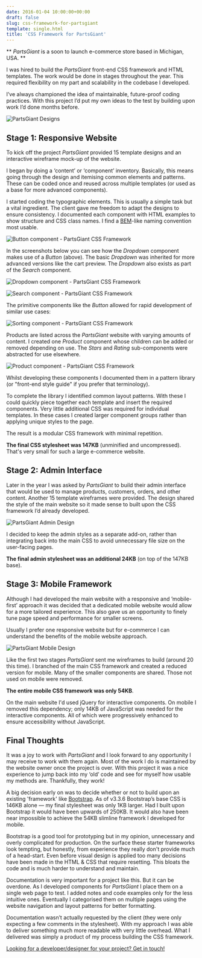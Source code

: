 ```yaml
---
date: 2016-01-04 10:00:00+00:00
draft: false
slug: css-framework-for-partsgiant
template: single.html
title: 'CSS Framework for PartsGiant'
---
```


** *PartsGiant* is a soon to launch e-commerce store based in Michigan, USA. **

I was hired to build the *PartsGiant* front-end CSS framework and HTML templates. The work would be done in stages throughout the year. This required flexibility on my part and scalability in the codebase I developed.

I’ve always championed the idea of maintainable, future-proof coding practices. With this project I’d put my own ideas to the test by building upon work I’d done months before.

<p class="post__image"><img src="/images/portfolio/partsgiant-designs.png" alt="PartsGiant Designs"></p>

## Stage 1: Responsive Website

To kick off the project *PartsGiant* provided 15 template designs and an interactive wireframe mock-up of the website.

I began by doing a ‘content’ or ‘component’ inventory. Basically, this means going through the design and itemising common elements and patterns. These can be coded once and reused across multiple templates (or used as a base for more advanced components).

I started coding the typographic elements. This is usually a simple task but a vital ingredient. The client gave me freedom to adapt the designs to ensure consistency. I documented each component with HTML examples to show structure and CSS class names. I find a [BEM](http://csswizardry.com/2015/08/bemit-taking-the-bem-naming-convention-a-step-further/)-like naming convention most usable.

<p class="post__image"><img src="/images/portfolio/partsgiant-buttons.png" alt="Button component - PartsGiant CSS Framework"></p>

In the screenshots below you can see how the *Dropdown* component makes use of a *Button* (above). The basic *Dropdown* was inherited for more advanced versions like the cart preview. The *Dropdown* also exists as part of the *Search* component.

<p class="post__image"><img src="/images/portfolio/partsgiant-dropdowns.png" alt="Dropdown component - PartsGiant CSS Framework"></p>
<p class="post__image"><img src="/images/portfolio/partsgiant-search.png" alt="Search component - PartsGiant CSS Framework"></p>

The primitive components like the *Button* allowed for rapid development of similar use cases:

<p class="post__image"><img src="/images/portfolio/partsgiant-sorting.png" alt="Sorting component - PartsGiant CSS Framework"></p>

Products are listed across the *PartsGiant* website with varying amounts of content. I created one *Product* component whose children can be added or removed depending on use. The *Stars* and *Rating* sub-components were abstracted for use elsewhere.

<p class="post__image"><img src="/images/portfolio/partsgiant-products.png" alt="Product component - PartsGiant CSS Framework"></p>

Whilst developing these components I documented them in a pattern library (or "front-end style guide" if you prefer that terminology).

To complete the library I identified common layout patterns. With these I could quickly piece together each template and insert the required components. Very little additional CSS was required for individual templates. In these cases I created larger component groups rather than applying unique styles to the page.

The result is a modular CSS framework with minimal repetition.

**The final CSS stylesheet was 147KB** (unminified and uncompressed). That's very small for such a large e-commerce website.

## Stage 2: Admin Interface

Later in the year I was asked by *PartsGiant* to build their admin interface that would be used to manage products, customers, orders, and other content. Another 15 template wireframes were provided. The design shared the style of the main website so it made sense to built upon the CSS framework I’d already developed.

<p class="post__image"><img src="/images/portfolio/partsgiant-admin.png" alt="PartsGiant Admin Design"></p>

I decided to keep the admin styles as a separate add-on, rather than integrating back into the main CSS to avoid unnecessary file size on the user-facing pages.

**The final admin stylesheet was an additional 24KB** (on top of the 147KB base).

## Stage 3: Mobile Framework

Although I had developed the main website with a responsive and ’mobile-first’ approach it was decided that a dedicated mobile website would allow for a more tailored experience. This also gave us an opportunity to finely tune page speed and performance for smaller screens.

Usually I prefer one responsive website but for e-commerce I can understand the benefits of the mobile website approach.

<p class="post__image"><img src="/images/portfolio/partsgiant-mobile.png" alt="PartsGiant Mobile Design"></p>

Like the first two stages *PartsGiant* sent me wireframes to build (around 20 this time). I branched of the main CSS framework and created a reduced version for mobile. Many of the smaller components are shared. Those not used on mobile were removed.

**The entire mobile CSS framework was only 54KB**.

On the main website I'd used jQuery for interactive components. On mobile I removed this dependency; only 14KB of JavaScript was needed for the interactive components. All of which were progressively enhanced to ensure accessibility without JavaScript.

## Final Thoughts

It was a joy to work with *PartsGiant* and I look forward to any opportunity I may receive to work with them again. Most of the work I do is maintained by the website owner once the project is over. With this project it was a nice experience to jump back into my ‘old’ code and see for myself how usable my methods are. Thankfully, they work!

A big decision early on was to decide whether or not to build upon an existing 'framework' like [Bootstrap](http://getbootstrap.com/). As of v3.3.6 Bootstrap’s base CSS is 146KB alone — my final stylesheet was only 1KB larger. Had I built upon Bootstrap it would have been upwards of 250KB. It would also have been near impossible to achieve the 54KB slimline framework I developed for mobile.

Bootstrap is a good tool for prototyping but in my opinion, unnecessary and overly complicated for production. On the surface these starter frameworks look tempting, but honestly, from experience they really don't provide much of a head-start. Even before visual design is applied too many decisions have been made in the HTML & CSS that require resetting. This bloats the code and is much harder to understand and maintain.

Documentation is very important for a project like this. But it can be overdone. As I developed components for *PartsGiant* I place them on a single web page to test. I added notes and code examples only for the less intuitive ones. Eventually I categorised them on multiple pages using the website navigation and layout patterns for better formatting.

Documentation wasn’t actually requested by the client (they were only expecting a few comments in the stylesheet). With my approach I was able to deliver something much more readable with very little overhead. What I delivered was simply a product of my process building the CSS framework.

[Looking for a developer/designer for your project? Get in touch!](http://dbushell.com/contact/)
